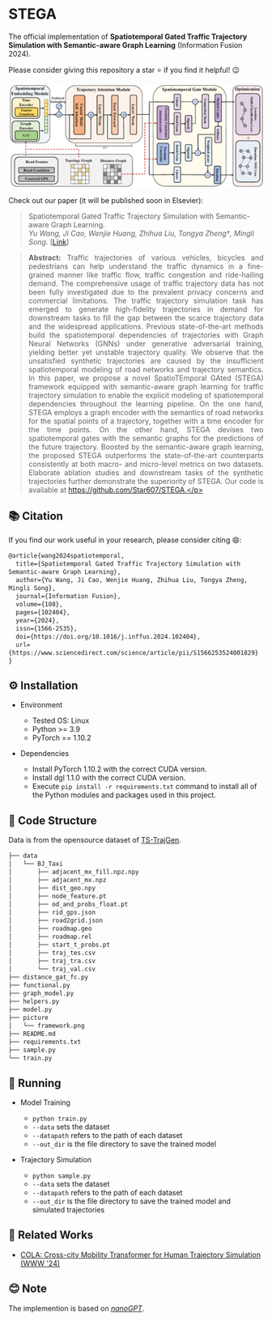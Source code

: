 # STEGA

The official implementation of **Spatiotemporal Gated Traffic Trajectory Simulation with Semantic-aware Graph Learning** (Information Fusion 2024).

Please consider giving this repository a star ⭐ if you find it helpful! 😉 

![OverallFramework](./picture/framework.png)

Check out our paper (it will be published soon in Elsevier):
> Spatiotemporal Gated Traffic Trajectory Simulation with Semantic-aware Graph Learning. <br/> *Yu Wang, Ji Cao, Wenjie Huang, Zhihua Liu, Tongya Zheng†, Mingli Song*. [[Link](https://www.sciencedirect.com/science/article/pii/S1566253524001829)]

> **<p align="justify"> Abstract:** Traffic trajectories of various vehicles, bicycles and pedestrians can help understand the traffic dynamics in a fine-grained manner like traffic flow, traffic congestion and ride-hailing demand. The comprehensive usage of traffic trajectory data has not been fully investigated due to the prevalent privacy concerns and commercial limitations. The traffic trajectory simulation task has emerged to generate high-fidelity trajectories in demand for downstream tasks to fill the gap between the scarce trajectory data and the widespread applications. Previous state-of-the-art methods build the spatiotemporal dependencies of trajectories with Graph Neural Networks (GNNs) under generative adversarial training, yielding better yet unstable trajectory quality. We observe that the unsatisfied synthetic trajectories are caused by the insufficient spatiotemporal modeling of road networks and trajectory semantics. In this paper, we propose a novel SpatioTEmporal GAted (STEGA) framework equipped with semantic-aware graph learning for traffic trajectory simulation to enable the explicit modeling of spatiotemporal dependencies throughout the learning pipeline. On the one hand, STEGA employs a graph encoder with the semantics of road networks for the spatial points of a trajectory, together with a time encoder for the time points. On the other hand, STEGA devises two spatiotemporal gates with the semantic graphs for the predictions of the future trajectory. Boosted by the semantic-aware graph learning, the proposed STEGA outperforms the state-of-the-art counterparts consistently at both macro- and micro-level metrics on two datasets. Elaborate ablation studies and downstream tasks of the synthetic trajectories further demonstrate the superiority of STEGA. Our code is available at https://github.com/Star607/STEGA.</p>


## 📚 Citation

If you find our work useful in your research, please consider citing 😄:
```
@article{wang2024spatiotemporal,
  title={Spatiotemporal Gated Traffic Trajectory Simulation with Semantic-aware Graph Learning},
  author={Yu Wang, Ji Cao, Wenjie Huang, Zhihua Liu, Tongya Zheng, Mingli Song},
  journal={Information Fusion},
  volume={108},
  pages={102404},
  year={2024},
  issn={1566-2535},
  doi={https://doi.org/10.1016/j.inffus.2024.102404},
  url={https://www.sciencedirect.com/science/article/pii/S1566253524001829}
} 
``` 

## ⚙️ Installation

- Environment
    - Tested OS: Linux
    - Python >= 3.9
    - PyTorch == 1.10.2

- Dependencies
    - Install PyTorch 1.10.2 with the correct CUDA version.
    - Install dgl 1.1.0 with the correct CUDA version.
    - Execute ``pip install -r requirements.txt`` command to install all of the Python modules and packages used in this project.

## 📁 Code Structure 

Data is from the opensource dataset of [TS-TrajGen](https://github.com/WenMellors/TS-TrajGen/tree/master).

  ```
├── data
│   └── BJ_Taxi
│       ├── adjacent_mx_fill.npz.npy
│       ├── adjacent_mx.npz
│       ├── dist_geo.npy
│       ├── node_feature.pt
│       ├── od_and_probs_float.pt
│       ├── rid_gps.json
│       ├── road2grid.json
│       ├── roadmap.geo
│       ├── roadmap.rel
│       ├── start_t_probs.pt
│       ├── traj_tes.csv
│       ├── traj_tra.csv
│       └── traj_val.csv
├── distance_gat_fc.py
├── functional.py
├── graph_model.py
├── helpers.py
├── model.py
├── picture
│   └── framework.png
├── README.md
├── requirements.txt
├── sample.py
└── train.py
  ```
                        
## 🚀 Running

- Model Training
  - `python train.py`
  - `--data` sets the dataset
  - `--datapath` refers to the path of each dataset
  - `--out_dir` is the file directory to save the trained model
  
- Trajectory Simulation
  - `python sample.py`
  - `--data` sets the dataset
  - `--datapath` refers to the path of each dataset
  - `--out_dir` is the file directory to save the trained model and simulated trajectories

## 📃 Related Works

- [COLA: Cross-city Mobility Transformer for Human Trajectory Simulation (WWW '24)](https://github.com/Star607/Cross-city-Mobility-Transformer)                         


## 😊 Note

The implemention is based on *[nanoGPT](https://github.com/karpathy/nanoGPT)*.